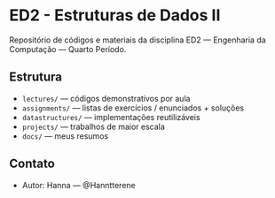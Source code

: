 # ED2 - Estruturas de Dados II
Repositório de códigos e materiais da disciplina ED2 — Engenharia da Computação — Quarto Período.

## Estrutura
- `lectures/` — códigos demonstrativos por aula
- `assignments/` — listas de exercícios / enunciados + soluções
- `datastructures/` — implementações reutilizáveis
- `projects/` — trabalhos de maior escala
- `docs/` — meus resumos

## Contato
- Autor: Hanna — @Hanntterene
